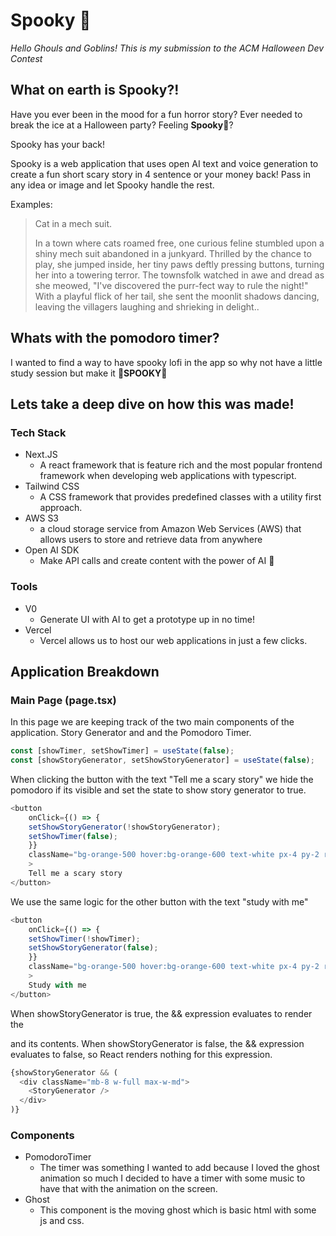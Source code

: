 # Spooky 🎃
*Hello Ghouls and Goblins! This is my submission to the ACM Halloween Dev Contest*

## What on earth is Spooky?!
Have you ever been in the mood for a fun horror story? Ever needed to break the ice at a Halloween party? Feeling **Spooky**👻?

Spooky has your back!

Spooky is a web application that uses open AI text and voice generation to create a fun short scary story in 4 sentence or your money back! Pass in any idea or image and let Spooky handle the rest. 

Examples:
> Cat in a mech suit.
> 
> In a town where cats roamed free, one curious feline stumbled upon a shiny mech suit abandoned in a junkyard. Thrilled by the chance to play, she jumped inside, her tiny paws deftly pressing buttons, turning her into a towering terror. The townsfolk watched in awe and dread as she meowed, "I've discovered the purr-fect way to rule the night!" With a playful flick of her tail, she sent the moonlit shadows dancing, leaving the villagers laughing and shrieking in delight.. 

## Whats with the pomodoro timer?
I wanted to find a way to have spooky lofi in the app so why not have a little study session but make it 👻**SPOOKY**👻

## Lets take a deep dive on how this was made!

### __Tech Stack__
- Next.JS 
	- A react framework that is feature rich and the most popular frontend framework when developing web applications with typescript. 
- Tailwind CSS
	- A CSS framework that provides predefined classes with a utility first approach. 
- AWS S3
	- a cloud storage service from Amazon Web Services (AWS) that allows users to store and retrieve data from anywhere
- Open AI SDK 
	- Make API calls and create content with the power of AI 🤖
### __Tools__
- V0 
	- Generate UI with AI to get a prototype up in no time!
- Vercel
	- Vercel allows us to host our web applications in just a few clicks. 

## Application Breakdown 

### Main Page (page.tsx)
In this page we are keeping track of the two main components of the application. Story Generator and and the Pomodoro Timer.
``` typescript
const [showTimer, setShowTimer] = useState(false);
const [showStoryGenerator, setShowStoryGenerator] = useState(false);
``` 
When clicking the button with the text "Tell me a scary story" we hide the pomodoro if its visible and set the state to show story generator to true.

``` typescript 
<button
    onClick={() => {
    setShowStoryGenerator(!showStoryGenerator);
    setShowTimer(false);
    }}
    className="bg-orange-500 hover:bg-orange-600 text-white px-4 py-2 rounded"
    >
    Tell me a scary story
</button>
```
We use the same logic for the other button with the text "study with me"
``` typescript
<button
    onClick={() => {
    setShowTimer(!showTimer);
    setShowStoryGenerator(false);
    }}
    className="bg-orange-500 hover:bg-orange-600 text-white px-4 py-2 rounded"
    >
    Study with me
</button>
```

When showStoryGenerator is true, the && expression evaluates to render the <div> and its contents.
When showStoryGenerator is false, the && expression evaluates to false, so React renders nothing for this expression.

``` typescript
{showStoryGenerator && (
  <div className="mb-8 w-full max-w-md">
    <StoryGenerator />
  </div>
)} 
```



### Components
- PomodoroTimer 
	- The timer was something I wanted to add because I loved the ghost animation so much I decided to have a timer with some music to have that with the animation on the screen.
- Ghost 
	- This component is the moving ghost which is basic html with some js and css. 
	


